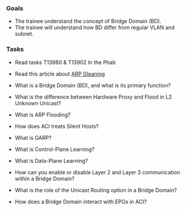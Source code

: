 ### Goals

- The trainee understand the concept of Bridge Domain (BD).
- The trainee will understand how BD differ from regular VLAN and subnet.

### Tasks

- Read tasks T13980 & T13902 In the Phab
- Read this article about [ARP Gleaning](https://rednectar.net/2018/08/13/aci-arp-gleaning)

- What is a Bridge Domain (BD), and what is its primary function?
- What is the difference between Hardware Proxy and Flood in L2 Unknown Unicast?
- What is ARP Flooding?
- How does ACI treats Silent Hosts?
- What is GARP?
- What is Control-Plane Learning?
- What is Data-Plane Learning?
- How can you enable or disable Layer 2 and Layer 3 communication within a Bridge Domain?
- What is the role of the Unicast Routing option in a Bridge Domain?
- How does a Bridge Domain interact with EPGs in ACI?
